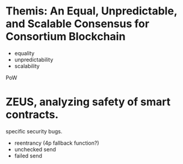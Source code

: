 
# Themis: An Equal, Unpredictable, and Scalable Consensus for Consortium Blockchain

- equality
- unpredictability
- scalability

PoW 



# ZEUS, analyzing safety of smart contracts.

specific security bugs.
- reentrancy (4p fallback function?)
- unchecked send
- failed send